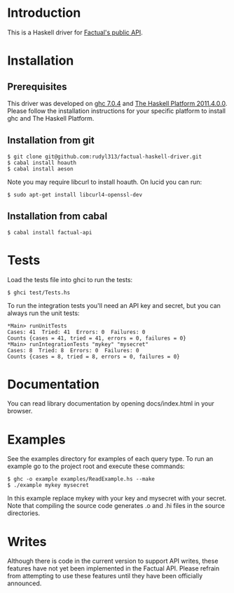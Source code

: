 # Introduction

This is a Haskell driver for [Factual's public API](http://developer.factual.com/display/docs/Factual+Developer+APIs+Version+3).

# Installation

## Prerequisites

This driver was developed on [ghc 7.0.4](http://www.haskell.org/ghc/)
and [The Haskell Platform 2011.4.0.0](http://hackage.haskell.org/platform/).
Please follow the installation instructions for your specific
platform to install ghc and The Haskell Platform.

## Installation from git

    $ git clone git@github.com:rudyl313/factual-haskell-driver.git
    $ cabal install hoauth
    $ cabal install aeson

Note you may require libcurl to install hoauth. On lucid you can run:

    $ sudo apt-get install libcurl4-openssl-dev

## Installation from cabal

    $ cabal install factual-api

# Tests

Load the tests file into ghci to run the tests:

    $ ghci test/Tests.hs

To run the integration tests you'll need an API key and secret, but you
can always run the unit tests:

    *Main> runUnitTests
    Cases: 41  Tried: 41  Errors: 0  Failures: 0
    Counts {cases = 41, tried = 41, errors = 0, failures = 0}
    *Main> runIntegrationTests "mykey" "mysecret"
    Cases: 8  Tried: 8  Errors: 0  Failures: 0
    Counts {cases = 8, tried = 8, errors = 0, failures = 0}

# Documentation

You can read library documentation by opening docs/index.html in
your browser.

# Examples

See the examples directory for examples of each query type. To
run an example go to the project root and execute these commands:

    $ ghc -o example examples/ReadExample.hs --make
    $ ./example mykey mysecret

In this example replace mykey with your key and mysecret with your
secret. Note that compiling the source code generates .o and .hi
files in the source directories.

# Writes

Although there is code in the current version to support API writes,
these features have not yet been implemented in the Factual API. Please
refrain from attempting to use these features until they have been
officially announced.
